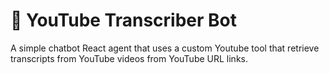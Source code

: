 # 🎥 YouTube Transcriber Bot

A simple chatbot React agent that uses a custom Youtube tool that retrieve transcripts from YouTube videos from YouTube URL links. 
